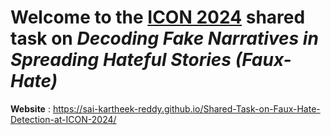 # Welcome to the [ICON 2024](https://www.au-kbc.org/icon2024/) shared task on *Decoding Fake Narratives in Spreading Hateful Stories (Faux-Hate)*

**Website** : https://sai-kartheek-reddy.github.io/Shared-Task-on-Faux-Hate-Detection-at-ICON-2024/
